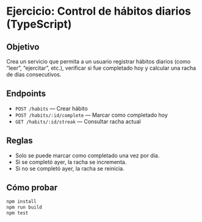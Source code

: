 #  Ejercicio: Control de hábitos diarios (TypeScript)

## Objetivo

Crea un servicio que permita a un usuario registrar hábitos diarios (como “leer”, “ejercitar”, etc.), verificar si fue completado hoy y calcular una racha de días consecutivos.

## Endpoints

- `POST /habits` — Crear hábito
- `POST /habits/:id/complete` — Marcar como completado hoy
- `GET /habits/:id/streak` — Consultar racha actual

## Reglas

- Solo se puede marcar como completado una vez por día.
- Si se completó ayer, la racha se incrementa.
- Si no se completó ayer, la racha se reinicia.

## Cómo probar

```bash
npm install
npm run build
npm test
```